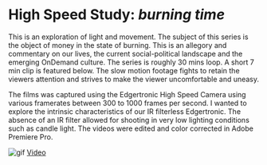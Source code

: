 # High Speed Study: _burning time_
This is an exploration of light and movement.  The subject of this series is the object of money in the state of burning.  This is an allegory and commentary on our lives, the current social-political landscape and the emerging OnDemand culture. The series is roughly 30 mins loop.  A short 7 min clip is featured below.  The slow motion footage fights to retain the viewers attention and strives to make the viewer uncomfortable and uneasy.  

The films was captured using the Edgertronic High Speed Camera using various framerates between 300 to 1000 frames per second.  I wanted to explore the intrinsic characteristics of our IR filterless Edgertronic. The absence of an IR filter allowed for shooting in very low lighting conditions such as candle light.  The videos were edited and color corrected in Adobe Premiere Pro.

![gif](https://github.com/danthemellowman/ExperimentalCapture/raw/master/students/dan_moore/images/highspeed.gif)
[Video](https://vimeo.com/148390647)
